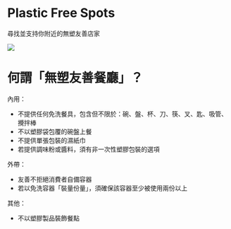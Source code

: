 # Plastic Free Spots
尋找並支持你附近的無塑友善店家

![](https://i.imgur.com/aOn8rp9.png)

# 何謂「無塑友善餐廳」？

內用：
- 不提供任何免洗餐具，包含但不限於：碗、盤、杯、刀、筷、叉、匙、吸管、攪拌棒
- 不以塑膠袋包覆的碗盤上餐
- 不提供單張包裝的濕紙巾
- 若提供調味粉或醬料，須有非一次性塑膠包裝的選項

外帶：
- 友善不拒絕消費者自備容器
- 若以免洗容器「裝量份量」，須確保該容器至少被使用兩份以上

其他：
- 不以塑膠製品裝飾餐點
